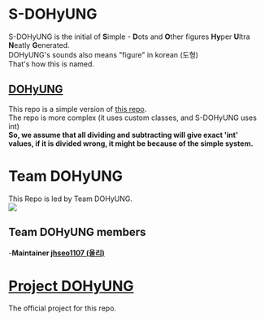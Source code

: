 # S-DOHyUNG
S-DOHyUNG is the initial of **S**imple - **D**ots and **O**ther figures **Hy**per **U**ltra **N**eatly **G**enerated.  
DOHyUNG's sounds also means "figure" in korean (도형)  
That's how this is named.  
## [DOHyUNG](https://github.com/OlliStudio/DOHyUNG-Java)
This repo is a simple version of [this repo](https://github.com/OlliStudio/DOHyUNG-Java).  
The repo is more complex (it uses custom classes, and S-DOHyUNG uses int)  
**So, we assume that all dividing and subtracting will give exact 'int' values, if it is divided wrong, it might be because of the simple system.**

# Team DOHyUNG
This Repo is led by Team DOHyUNG.   
![](https://avatars0.githubusercontent.com/t/2815408?s=280&v=4)
## Team DOHyUNG members
-**Maintainer [jhseo1107 (올리)](https://github.com/jhseo1107)**
# [Project DOHyUNG](https://github.com/orgs/OlliStudio/projects/2)
The official project for this repo.  
